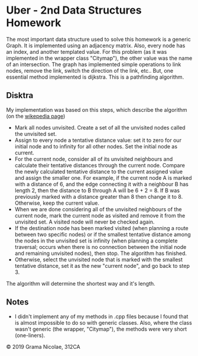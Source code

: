 # Uber - 2nd Data Structures Homework

The most important data structure used to solve this homework is a generic Graph. It is implemented using an adjacency matrix. Also, every node has an index, and another templated value. For this problem (as it was implemented in the wrapper class "Citymap"), the other value was the name of an intersection. The graph has implemented simple operations to link nodes, remove the link, switch the direction of the link, etc.. But, one essential method implemented is dijkstra. This is a pathfinding algorithm.

## Disktra

My implementation was based on this steps, which describe the algorithm (on the [wikepedia page](https://en.wikipedia.org/wiki/Dijkstra%27s_algorithm))

- Mark all nodes unvisited. Create a set of all the unvisited nodes called the unvisited set.
- Assign to every node a tentative distance value: set it to zero for our initial node and to infinity for all other nodes. Set the initial node as current.
- For the current node, consider all of its unvisited neighbours and calculate their tentative distances through the current node. Compare the newly calculated tentative distance to the current assigned value and assign the smaller one. For example, if the current node A is marked with a distance of 6, and the edge connecting it with a neighbour B has length 2, then the distance to B through A will be 6 + 2 = 8. If B was previously marked with a distance greater than 8 then change it to 8. Otherwise, keep the current value.
- When we are done considering all of the unvisited neighbours of the current node, mark the current node as visited and remove it from the unvisited set. A visited node will never be checked again.
- If the destination node has been marked visited (when planning a route between two specific nodes) or if the smallest tentative distance among the nodes in the unvisited set is infinity (when planning a complete traversal; occurs when there is no connection between the initial node and remaining unvisited nodes), then stop. The algorithm has finished.
- Otherwise, select the unvisited node that is marked with the smallest tentative distance, set it as the new "current node", and go back to step 3.

The algorithm will determine the shortest way and it's length.

## Notes

- I didn't implement any of my methods in .cpp files because I found that is almost impossible to do so with generic classes. Also, where the class wasn't generic (the wrapper, "Citymap"), the methods were very short (one-liners).

© 2019 Grama Nicolae, 312CA
